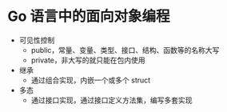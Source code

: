 # Go 语言中的面向对象编程
- 可见性控制
    - public，常量、变量、类型、接口、结构、函数等的名称大写
    - private，非大写的就只能在包内使用
- 继承
    - 通过组合实现，内嵌一个或多个 struct
- 多态
    - 通过接口实现，通过接口定义方法集，编写多套实现
